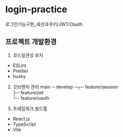 # login-practice
로그인기능구현_세션과쿠키/JWT/Oauth

## 프로젝트 개발환경
1. 코드일관성 유지
  - ESLint
  - Prettier
  - husky
2. 깃브랜치 관리
  main ─ develop ─┬─ feature/session   
                  ├─ feature/jwt   
                  └─ feature/oauth   

3. 프레임워크,빌드툴
  - React.js
  - TypeScript
  - Vite
  
